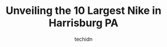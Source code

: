 ---
layout: ampstory
image: https://i0.wp.com/www.depkes.org/wp-content/uploads/2023/06/nike-0-in-harrisburg-pa-1685967274.jpeg?resize=640,853
author: techidn
featured: false
description: Discover the impressive array of Nike options in Harrisburg PA, where you can find 10 of the largest Nike establishments in the area. From renowned classics to hidden gems, Harrisburg PA off
title: Unveiling the 10 Largest Nike in Harrisburg PA
cover:
   title: Unveiling the 10 Largest Nike in Harrisburg PA
   subtitle: Rickpate
   background: https://www.depkes.org/wp-content/uploads/2023/06/nike-0-in-harrisburg-pa-1685967274.jpeg

pages: 
 - layout: thirds
   top: <h1>#1 Nike Factory Store - Pottstown</h1>
   bottom: "<p>Good selection. Relatively well organized, nobody to help you there so unless you know what youre looking for youll have an okay experience. Browse online. Youre bette</p>"
   background: https://www.depkes.org/wp-content/uploads/2023/06/nike-1-in-harrisburg-pa-1685967275.jpeg
   backgroundblur: true
 - layout: thirds
   top: <h1>#2 Nike Factory Store - Downtown Philadelphia</h1>
   bottom: "<p>901 Market St Space 1095, Philadelphia, PA 19107, United States</p>"
   background: https://www.depkes.org/wp-content/uploads/2023/06/nike-2-in-harrisburg-pa-1685967276.jpeg
   cta:
      link: https://www.depkes.org/blog/unveiling-the-10-largest-nike-in-harrisburg-pa/
      text: Unveiling the 10 Largest Nike in Harrisburg PA
 - layout: thirds
   top: <h1>#3 JCPenney</h1>
   bottom: "<p>4680 High Pointe Blvd, Harrisburg, PA 17111, United States</p>"
   background: https://www.depkes.org/wp-content/uploads/2023/06/nike-3-in-harrisburg-pa-1685967276.jpeg
   cta:
      link: https://www.depkes.org/blog/unveiling-the-10-largest-nike-in-harrisburg-pa/
      text: Unveiling the 10 Largest Nike in Harrisburg PA
 - layout: thirds
   top: <h1>#4 Burlington</h1>
   bottom: "<p>4247 Union Deposit Rd, Harrisburg, PA 17111, United States</p>"
   background: https://images.unsplash.com/photo-1602536052359-ef94c21c5948?ixlib=rb-4.0.3&ixid=MnwxMjA3fDB8MHxwaG90by1wYWdlfHx8fGVufDB8fHx8&auto=format&fit=crop&w=640&h=853&q=80
   cta:
      link: https://www.depkes.org/blog/unveiling-the-10-largest-nike-in-harrisburg-pa/
      text: Unveiling the 10 Largest Nike in Harrisburg PA
 - layout: thirds
   top: <h1>#5 DICKS Sporting Goods</h1>
   bottom: "<p>5086 Jonestown Rd, Harrisburg, PA 17112, United States</p>"
   background: https://images.unsplash.com/photo-1608501821300-4f99e58bba77?ixlib=rb-4.0.3&ixid=MnwxMjA3fDB8MHxwaG90by1wYWdlfHx8fGVufDB8fHx8&auto=format&fit=crop&w=640&h=853&q=80
   cta:
      link: https://www.depkes.org/blog/unveiling-the-10-largest-nike-in-harrisburg-pa/
      text: Unveiling the 10 Largest Nike in Harrisburg PA
 - layout: thirds
   top: <h1>#6 Shoe Carnival</h1>
   bottom: "<p>4600 Jonestown Rd, Harrisburg, PA 17109, United States</p>"
   background: https://images.unsplash.com/photo-1613843873231-1447db182f97?ixlib=rb-4.0.3&ixid=MnwxMjA3fDB8MHxwaG90by1wYWdlfHx8fGVufDB8fHx8&auto=format&fit=crop&w=640&h=853&q=80
   cta:
      link: https://www.depkes.org/blog/unveiling-the-10-largest-nike-in-harrisburg-pa/
      text: Unveiling the 10 Largest Nike in Harrisburg PA
 - layout: thirds
   top: <h1>#7 Super Shoes</h1>
   bottom: "<p>6295 Allentown Blvd, Harrisburg, PA 17112, United States</p>"
   background: https://images.unsplash.com/photo-1510906594845-bc082582c8cc?ixlib=rb-4.0.3&ixid=MnwxMjA3fDB8MHxwaG90by1wYWdlfHx8fGVufDB8fHx8&auto=format&fit=crop&w=640&h=853&q=80
   cta:
      link: https://www.depkes.org/blog/unveiling-the-10-largest-nike-in-harrisburg-pa/
      text: Unveiling the 10 Largest Nike in Harrisburg PA
 - layout: thirds
   middle: Continue reading...
   background: https://images.unsplash.com/photo-1580610447943-1bfbef5efe07?ixlib=rb-4.0.3&ixid=MnwxMjA3fDB8MHxwaG90by1wYWdlfHx8fGVufDB8fHx8&auto=format&fit=crop&w=640&h=853&q=80
   cta:
      link: https://www.depkes.org/blog/unveiling-the-10-largest-nike-in-harrisburg-pa/
      text: Unveiling the 10 Largest Nike in Harrisburg PA
      
---